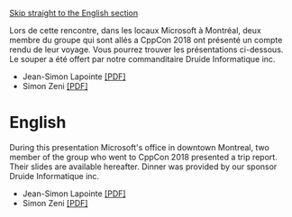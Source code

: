 [Skip straight to the English section](#english)

Lors de cette rencontre, dans les locaux Microsoft à Montréal, deux membre du groupe qui sont allés a CppCon 2018 ont présenté un compte rendu de leur voyage. Vous pourrez trouver les présentations ci-dessous. Le souper a été offert par notre commanditaire Druide Informatique inc.

* Jean-Simon Lapointe [[PDF]](https://github.com/CppMtl/Meetups/blob/master/2018-10-16%20Retour%20sur%20CppCon%202018/Jean-Simon%20Lapointe.pdf)
* Simon Zeni [[PDF]](https://github.com/CppMtl/Meetups/blob/master/2018-10-16%20Retour%20sur%20CppCon%202018/Simon%20Zeni.pdf)

# English
During this presentation Microsoft's office in downtown Montreal, two member of the group who went to CppCon 2018 presented a trip report. Their slides are available hereafter. Dinner was provided by our sponsor Druide Informatique inc.

* Jean-Simon Lapointe [[PDF]](https://github.com/CppMtl/Meetups/blob/master/2018-10-16%20Retour%20sur%20CppCon%202018/Jean-Simon%20Lapointe.pdf)
* Simon Zeni [[PDF]](https://github.com/CppMtl/Meetups/blob/master/2018-10-16%20Retour%20sur%20CppCon%202018/Simon%20Zeni.pdf)
